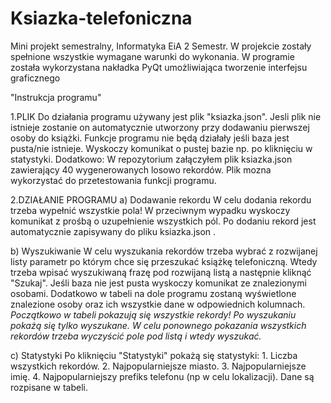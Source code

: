 # Ksiazka-telefoniczna
Mini projekt semestralny, Informatyka EiA 2 Semestr.
W projekcie zostały spełnione wszystkie wymagane warunki do wykonania.
W programie została wykorzystana nakładka PyQt umożliwiająca tworzenie interfejsu graficznego

"Instrukcja programu" 

1.PLIK
  Do działania programu używany jest plik "ksiazka.json". Jesli plik nie istnieje zostanie on automatycznie utworzony przy dodawaniu pierwszej osoby do książki. Funkcje programu nie będą działały jeśli baza jest pusta/nie istnieje. Wyskoczy komunikat o pustej bazie np. po kliknięciu w statystyki.
Dodatkowo: W repozytorium załączyłem plik ksiazka.json zawierający 40 wygenerowanych losowo rekordów. Plik mozna wykorzystać do przetestowania funkcji programu. 

2.DZIAŁANIE PROGRAMU
a) Dodawanie rekordu
  W celu dodania rekordu trzeba wypełnić wszystkie pola! W przeciwnym wypadku wyskoczy komunikat z prośbą o uzupełnienie wszystkich pól. Po dodaniu rekord jest automatycznie zapisywany do pliku ksiazka.json . 

b) Wyszukiwanie
  W celu wyszukania rekordów trzeba wybrać z rozwijanej listy parametr po którym chce się przeszukać książkę telefoniczną. Wtedy trzeba wpisać wyszukiwaną frazę pod rozwijaną listą a następnie kliknąć "Szukaj". Jeśli baza nie jest pusta wyskoczy komunikat ze znalezionymi osobami. Dodatkowo w tabeli na dole programu zostaną wyświetlone znalezione osoby oraz ich wszystkie dane w odpowiednich kolumnach. 
  *Początkowo w tabeli pokazują się wszystkie rekordy! Po wyszukaniu pokażą się tylko wyszukane. W celu ponownego pokazania wszystkich rekordów trzeba wyczyścić pole pod listą i wtedy wyszukać.* 
  

c) Statystyki
Po kliknięciu "Statystyki" pokażą się statystyki: 1. Liczba wszystkich rekordów. 2. Najpopularniejsze miasto. 3. Najpopularniejsze imię. 4. Najpopularniejszy prefiks telefonu (np w celu lokalizacji). Dane są rozpisane w tabeli.

